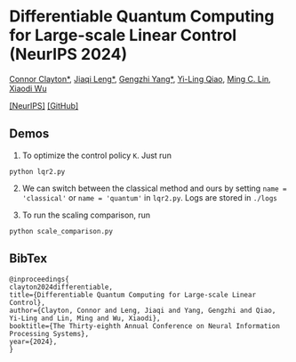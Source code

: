 
# Differentiable Quantum Computing for Large-scale Linear Control (NeurIPS 2024)

[Connor Clayton*](https://quics.umd.edu/people/connor-clayton), [Jiaqi Leng*](https://jiaqileng.github.io/), [Gengzhi Yang*](https://qcrypt2021.quics.umd.edu/people/gengzhi-yang), [Yi-Ling Qiao](https://ylqiao.net/), [Ming C. Lin](https://www.cs.umd.edu/~lin/), [Xiaodi Wu](https://www.cs.umd.edu/~xwu/)

 [[NeurIPS]](https://nips.cc/virtual/2024/poster/95915) [[GitHub]](https://github.com/YilingQiao/diff_lqr)


## Demos

1. To optimize the control policy `K`. Just run 

```
python lqr2.py
```

2. We can switch between the classical method and ours by setting
`name = 'classical'` or `name = 'quantum'` in `lqr2.py`. Logs are stored in `./logs`

3. To run the scaling comparison, run 
```
python scale_comparison.py
```

## BibTex
```
@inproceedings{
clayton2024differentiable,
title={Differentiable Quantum Computing for Large-scale Linear Control},
author={Clayton, Connor and Leng, Jiaqi and Yang, Gengzhi and Qiao, Yi-Ling and Lin, Ming and Wu, Xiaodi},
booktitle={The Thirty-eighth Annual Conference on Neural Information Processing Systems},
year={2024},
}
```
